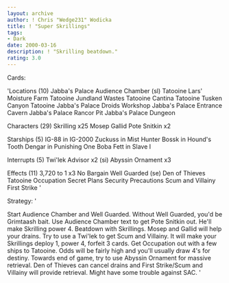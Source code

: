```yaml
---
layout: archive
author: ! Chris "Wedge231" Wodicka
title: ! "Super Skrillings"
tags:
- Dark
date: 2000-03-16
description: ! "Skrilling beatdown."
rating: 3.0
---
```

Cards: 

'Locations (10)
Jabba's Palace Audience Chamber (sl)
Tatooine Lars' Moisture Farm
Tatooine Jundland Wastes
Tatooine Cantina
Tatooine Tusken Canyon
Tatooine
Jabba's Palace Droids Workshop
Jabba's Palace Entrance Cavern
Jabba's Palace Rancor Pit
Jabba's Palace Dungeon

Characters (29)
Skrilling x25
Mosep
Gallid
Pote Snitkin x2

Starships (5)
IG-88 in IG-2000
Zuckuss in Mist Hunter
Bossk in Hound's Tooth
Dengar in Punishing One
Boba Fett in Slave I

Interrupts (5)
Twi'lek Advisor x2 (si)
Abyssin Ornament x3

Effects (11)
3,720 to 1 x3
No Bargain
Well Guarded (se)
Den of Thieves
Tatooine Occupation
Secret Plans
Security Precautions
Scum and Villainy
First Strike '

Strategy: '

Start Audience Chamber and Well Guarded. Without Well Guarded, you'd be Grimtaash bait. Use Audience Chamber text to get Pote Snitkin out. He'll make Skrilling power 4. Beatdown with Skrillings. Mosep and Gallid will help your drains. Try to use a Twi'lek to get Scum and Villainy. It will make your Skrillings deploy 1, power 4, forfeit 3 cards. Get Occupation out with a few ships to Tatooine. Odds will be fairly high and you'll usually draw 4's for destiny. Towards end of game, try to use Abyssin Ornament for massive retrieval. Den of Thieves can cancel drains and First Strike/Scum and Villainy will provide retrieval. Might have some trouble against SAC.  '